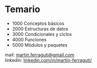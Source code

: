 # Temario

- 1000 Conceptos básicos
- 2000 Estructuras de datos
- 3000 Condicionales y ciclos
- 4000 Funciones
- 5000 Módulos y paquetes

mail: martin.ferraguti@gmail.com <br>
linkedin: [linkedin.com/in/martin-ferraguti/](linkedin.com/in/martin-ferraguti/)